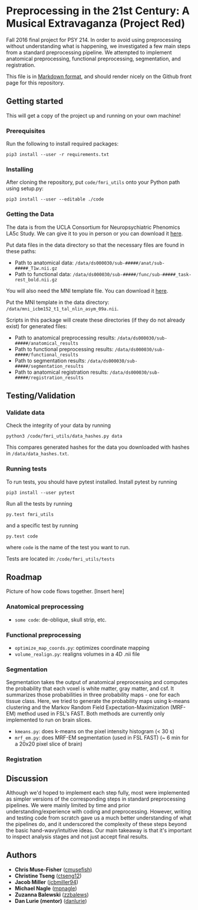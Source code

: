 # Preprocessing in the 21st Century: A Musical Extravaganza (Project Red)

Fall 2016 final project for PSY 214. In order to avoid using preprocessing without understanding what is happening, we  investigated a few main steps from a standard preprocessing pipeline. We attempted to implement anatomical preprocessing, functional preprocessing, segmentation, and registration. 

This file is in [Markdown
format](http://daringfireball.net/projects/markdown), and should render nicely
on the Github front page for this repository.

## Getting started

This will get a copy of the project up and running on your own machine!

### Prerequisites

Run the following to install required packages:

```
pip3 install --user -r requirements.txt
```

### Installing

After cloning the repository, put `code/fmri_utils` onto your Python path using setup.py: 

```
pip3 install --user --editable ./code
```

### Getting the Data

The data is from the UCLA Consortium for Neuropsychiatric Phenomics LA5c Study. We can give it to you in person or you can download it [here](https://openfmri.org/dataset/ds000030/). 

Put data files in the data directory so that the necessary files are found in these paths:

* Path to anatomical data: `/data/ds000030/sub-#####/anat/sub-#####_T1w.nii.gz`
* Path to functional data: `/data/ds000030/sub-#####/func/sub-#####_task-rest_bold.nii.gz`

You will also need the MNI template file. You can download it [here](https://bic-berkeley.github.io/psych-214-fall-2016/_downloads/mni_icbm152_t1_tal_nlin_asym_09a.nii). 

Put the MNI template in the data directory: `/data/mni_icbm152_t1_tal_nlin_asym_09a.nii`.

Scripts in this package will create these directories (if they do not already exist) for generated files:

* Path to anatomical preprocessing results: `/data/ds000030/sub-#####/anatomical_results`
* Path to functional preprocessing results: `/data/ds000030/sub-#####/functional_results`
* Path to segmentation results: `/data/ds000030/sub-#####/segmentation_results`
* Path to anatomical registration results: `/data/ds000030/sub-#####/registration_results`


## Testing/Validation

### Validate data
Check the integrity of your data by running

```
python3 /code/fmri_utils/data_hashes.py data
``` 

This compares generated hashes for the data you downloaded with hashes in `/data/data_hashes.txt`.

### Running tests
To run tests, you should have pytest installed. Install pytest by running

 ```
 pip3 install --user pytest
 ```
 
Run all the tests by running

```
py.test fmri_utils
```

and a specific test by running

```
py.test code
```

where ```code``` is the name of the test you want to run.    

Tests are located in: `/code/fmri_utils/tests`

## Roadmap 

Picture of how code flows together. [Insert here]

### Anatomical preprocessing
* `some code`: de-oblique, skull strip, etc. 

### Functional preprocessing
* `optimize_map_coords.py`: optimizes coordinate mapping
* `volume_realign.py`: realigns volumes in a 4D .nii file

### Segmentation
Segmentation takes the output of anatomical preprocessing and computes the probability that each voxel is white matter, gray matter, and csf. It summarizes those probabilities in three probability maps - one for each tissue class. Here, we tried to generate the probability maps using k-means clustering and the Markov Random Field Expectation-Maximization (MRF-EM) method used in FSL's FAST. Both methods are currently only implemented to run on brain slices. 

* `kmeans.py`: does k-means on the pixel intensity histogram (< 30 s)
* `mrf_em.py`: does MRF-EM segmentation (used in FSL FAST) (~ 6 min for a 20x20 pixel slice of brain)

### Registration


## Discussion
Although we'd hoped to implement each step fully, most were implemented as simpler versions of the corresponding steps in standard preprocessing pipelines. We were mainly limited by time and prior understanding/experience with coding and preprocessing. However, writing and testing code from scratch gave us a much better understanding of what the pipelines do,  and it underscored the complexity of these steps beyond the basic hand-wavy/intuitive ideas. Our main takeaway is that it's important to inspect analysis stages and not just accept final results. 

## Authors
* **Chris Muse-Fisher** ([cmusefish](https://github.com/cmusefish))
* **Christine Tseng** ([ctseng12](https://github.com/ctseng12))
* **Jacob Miller** ([jcbmiller94](https://github.com/jcbmiller94))
* **Michael Nagle** ([mpnagle](https://github.com/mpnagle))
* **Zuzanna Balewski** ([zzbalews](https://github.com/zzbalews))
* **Dan Lurie (mentor)** ([danlurie](https://github.com/danlurie))
